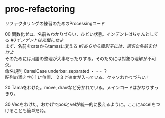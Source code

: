 # proc-refactoring


リファクタリングの練習のためのProcessingコード

00 関数化ゼロ、名前もわかりづらい、ひどい状態。インデントはちゃんとしてる *#0インデントは完璧にせよ*  
  まず、名前をdataからtamasに変える  *#1あらゆる識別子には、適切な名前を付けよ*  
    そのためには用語の整理が大事だったりする。そのためには対象の理解が不可欠。  
      命名規則 CamelCase underbar_separated ・・・？  
  配列の添え字0 1 に位置、 2 3 に速度が入っている。クッソわかりづらい！  
  
  
  
  
  

20 Tamaをわけた。move, drawなど分かれている。メインコードはかなりすっきり。  

30 Vecをわけた。おかげでposとvelが統一的に扱えるように。ここにaccelをつけることも簡単だね。  


